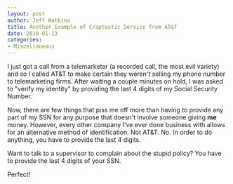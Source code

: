 ```yaml
--- 
layout: post
author: Jeff Watkins
title: Another Example of Craptastic Service from AT&T
date: 2010-01-13
categories: 
- Miscellaneous
---
```


I just got a call from a telemarketer (a recorded call, the most evil variety) and so I called AT&T to make certain they weren't selling my phone number to telemarketing firms. After waiting a couple minutes on hold, I was asked to "verify my identity" by providing the last 4 digits of my Social Security Number.

Now, there are few things that piss me off more than having to provide any part of my SSN for any purpose that doesn't involve someone giving **me** money. However, every other company I've ever done business with allows for an alternative method of identification. Not AT&T. No. In order to do anything, you have to provide the last 4 digits.

Want to talk to a supervisor to complain about the stupid policy? You have to provide the last 4 digits of your SSN.

Perfect!
